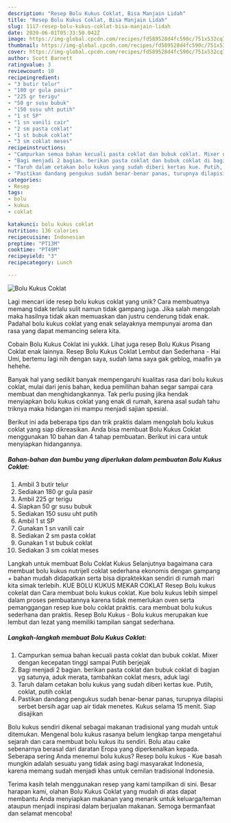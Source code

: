 ```yaml
---
description: "Resep Bolu Kukus Coklat, Bisa Manjain Lidah"
title: "Resep Bolu Kukus Coklat, Bisa Manjain Lidah"
slug: 1117-resep-bolu-kukus-coklat-bisa-manjain-lidah
date: 2020-06-01T05:33:50.042Z
image: https://img-global.cpcdn.com/recipes/fd589528d4fc590c/751x532cq70/bolu-kukus-coklat-foto-resep-utama.jpg
thumbnail: https://img-global.cpcdn.com/recipes/fd589528d4fc590c/751x532cq70/bolu-kukus-coklat-foto-resep-utama.jpg
cover: https://img-global.cpcdn.com/recipes/fd589528d4fc590c/751x532cq70/bolu-kukus-coklat-foto-resep-utama.jpg
author: Scott Barnett
ratingvalue: 3
reviewcount: 10
recipeingredient:
- "3 butir telur"
- "180 gr gula pasir"
- "225 gr terigu"
- "50 gr susu bubuk"
- "150 susu uht putih"
- "1 st SP"
- "1 sn vanili cair"
- "2 sm pasta coklat"
- "1 st bubuk coklat"
- "3 sm coklat meses"
recipeinstructions:
- "Campurkan semua bahan kecuali pasta coklat dan bubuk coklat. Mixer dengan kecepatan tinggi sampai Putih berjejak"
- "Bagi menjadi 2 bagian. berikan pasta coklat dan bubuk coklat di bagian yg satunya, aduk merata, tambahkan coklat mesrs, aduk lagi"
- "Taruh dalam cetakan bolu kukus yang sudah diberi kertas kue. Putih, coklat, putih coklat"
- "Pastikan dandang pengukus sudah benar-benar panas, turupnya dilapisi serbet bersih agar uap air tidak menetes. Kukus selama 15 menit. Siap disajikan"
categories:
- Resep
tags:
- bolu
- kukus
- coklat

katakunci: bolu kukus coklat 
nutrition: 136 calories
recipecuisine: Indonesian
preptime: "PT13M"
cooktime: "PT49M"
recipeyield: "3"
recipecategory: Lunch

---
```



![Bolu Kukus Coklat](https://img-global.cpcdn.com/recipes/fd589528d4fc590c/751x532cq70/bolu-kukus-coklat-foto-resep-utama.jpg)

Lagi mencari ide resep bolu kukus coklat yang unik? Cara membuatnya memang tidak terlalu sulit namun tidak gampang juga. Jika salah mengolah maka hasilnya tidak akan memuaskan dan justru cenderung tidak enak. Padahal bolu kukus coklat yang enak selayaknya mempunyai aroma dan rasa yang dapat memancing selera kita.

Cobain Bolu Kukus Coklat ini yukkk. Lihat juga resep Bolu Kukus Pisang Coklat enak lainnya. Resep Bolu Kukus Coklat Lembut dan Sederhana - Hai Umi, bertemu lagi nih dengan saya, sudah lama saya gak geblog, maafin ya hehehe.

Banyak hal yang sedikit banyak mempengaruhi kualitas rasa dari bolu kukus coklat, mulai dari jenis bahan, kedua pemilihan bahan segar sampai cara membuat dan menghidangkannya. Tak perlu pusing jika hendak menyiapkan bolu kukus coklat yang enak di rumah, karena asal sudah tahu triknya maka hidangan ini mampu menjadi sajian spesial.


Berikut ini ada beberapa tips dan trik praktis dalam mengolah bolu kukus coklat yang siap dikreasikan. Anda bisa membuat Bolu Kukus Coklat menggunakan 10 bahan dan 4 tahap pembuatan. Berikut ini cara untuk menyiapkan hidangannya.

<!--inarticleads1-->

##### Bahan-bahan dan bumbu yang diperlukan dalam pembuatan Bolu Kukus Coklat:

1. Ambil 3 butir telur
1. Sediakan 180 gr gula pasir
1. Ambil 225 gr terigu
1. Siapkan 50 gr susu bubuk
1. Sediakan 150 susu uht putih
1. Ambil 1 st SP
1. Gunakan 1 sn vanili cair
1. Sediakan 2 sm pasta coklat
1. Gunakan 1 st bubuk coklat
1. Sediakan 3 sm coklat meses


Langkah untuk membuat Bolu Coklat Kukus  Selanjutnya bagaimana cara membuat bolu kukus nutrijell coklat sederhana ekonomis dengan gampang + bahan mudah didapatkan serta bisa dipraktekkan sendiri di rumah mari kita simak terlebih. KUE BOLU KUKUS MEKAR COKLAT Resep Bolu kukus cokelat dan Cara membuat bolu kukus coklat. Kue bolu kukus lebih simpel dalam proses pembuatannya karena tidak memerlukan oven serta pemanggangan resep kue bolu coklat praktis. cara membuat bolu kukus sederhana dan praktis. Resep Bolu Kukus - Bolu kukus merupakan kue lembut dan lezat yang memiliki tampilan sangat sederhana. 

<!--inarticleads2-->

##### Langkah-langkah membuat Bolu Kukus Coklat:

1. Campurkan semua bahan kecuali pasta coklat dan bubuk coklat. Mixer dengan kecepatan tinggi sampai Putih berjejak
1. Bagi menjadi 2 bagian. berikan pasta coklat dan bubuk coklat di bagian yg satunya, aduk merata, tambahkan coklat mesrs, aduk lagi
1. Taruh dalam cetakan bolu kukus yang sudah diberi kertas kue. Putih, coklat, putih coklat
1. Pastikan dandang pengukus sudah benar-benar panas, turupnya dilapisi serbet bersih agar uap air tidak menetes. Kukus selama 15 menit. Siap disajikan


Bolu kukus sendiri dikenal sebagai makanan tradisional yang mudah untuk ditemukan. Mengenal bolu kukus rasanya belum lengkap tanpa mengetahui sejarah dan cara membuat bolu kukus itu sendiri. Bolu atau cake sebenarnya berasal dari daratan Eropa yang diperkenalkan kepada. Seberapa sering Anda menemui bolu kukus? Resep bolu kukus - Kue basah mungkin adalah sesuatu yang tidak asing bagi masyarakat Indonesia, karena memang sudah menjadi khas untuk cemilan tradisional Indonesia. 

Terima kasih telah menggunakan resep yang kami tampilkan di sini. Besar harapan kami, olahan Bolu Kukus Coklat yang mudah di atas dapat membantu Anda menyiapkan makanan yang menarik untuk keluarga/teman ataupun menjadi inspirasi dalam berjualan makanan. Semoga bermanfaat dan selamat mencoba!
